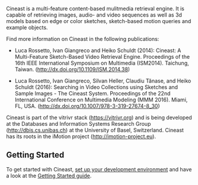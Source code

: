 Cineast is a multi-feature content-based mulitmedia retrieval engine. It is capable of retrieving images, audio- and video sequences as well as 3d models based on edge or color sketches, sketch-based motion queries and example objects.


Find more information on Cineast in the following publications:

- Luca Rossetto, Ivan Giangreco and Heiko Schuldt (2014): Cineast: A Multi-Feature Sketch-Based Video Retrieval Engine. Proceedings of the 16th IEEE International Symposium on Multimedia (ISM2014). Taichung, Taiwan. (http://dx.doi.org/10.1109/ISM.2014.38)

- Luca Rossetto, Ivan Giangreco, Silvan Heller, Claudiu Tănase, and Heiko Schuldt (2016): Searching in Video Collections using Sketches and Sample Images - The Cineast System. Proceedings of the 22nd International Conference on Multimedia Modeling (MMM 2016). Miami, FL, USA. (http://dx.doi.org/10.1007/978-3-319-27674-8_30)

Cineast is part of the vitrivr stack (https://vitrivr.org) and is being developed at the Databases and Information Systems Research Group (http://dbis.cs.unibas.ch) at the University of Basel, Switzerland. Cineast has its roots in the iMotion project (http://imotion-project.eu).

## Getting Started

To get started with Cineast, [set up your development environment](https://github.com/vitrivr/cineast/wiki/Environment-Setup) and have a look at the [Getting Started guide](https://github.com/vitrivr/cineast/wiki/Getting-Started).